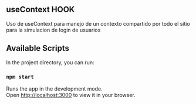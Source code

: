## useContext HOOK

Uso de useContext para manejo de un contexto compartido por todo el sitio para la simulacion de login de usuarios

## Available Scripts

In the project directory, you can run:

### `npm start`

Runs the app in the development mode.\
Open [http://localhost:3000](http://localhost:3000) to view it in your browser.
